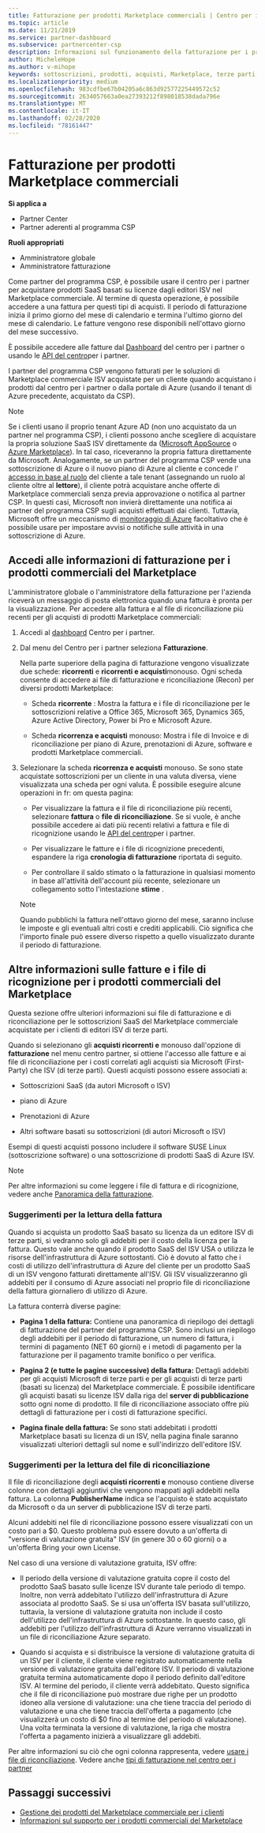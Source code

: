 ```yaml
---
title: Fatturazione per prodotti Marketplace commerciali | Centro per i partner
ms.topic: article
ms.date: 11/21/2019
ms.service: partner-dashboard
ms.subservice: partnercenter-csp
description: Informazioni sul funzionamento della fatturazione per i prodotti SaaS ISV o per le sottoscrizioni acquistate per i clienti dal Marketplace commerciale all'interno del centro per i partner.
author: MicheleHope
ms.author: v-mihope
keywords: sottoscrizioni, prodotti, acquisti, Marketplace, terze parti, ISV, fatturazione, fatture, riconciliazione, file di ricognizione
ms.localizationpriority: medium
ms.openlocfilehash: 983cdfbe67b04205a6c863d92577225449572c52
ms.sourcegitcommit: 2634057663a0ea27393212f898018538dada796e
ms.translationtype: MT
ms.contentlocale: it-IT
ms.lasthandoff: 02/28/2020
ms.locfileid: "78161447"
---
```

# <a name="billing-for-commercial-marketplace-products"></a>Fatturazione per prodotti Marketplace commerciali

**Si applica a**

- Partner Center
- Partner aderenti al programma CSP

**Ruoli appropriati**

- Amministratore globale
- Amministratore fatturazione

Come partner del programma CSP, è possibile usare il centro per i partner per acquistare prodotti SaaS basati su licenze dagli editori ISV nel Marketplace commerciale. Al termine di questa operazione, è possibile accedere a una fattura per questi tipi di acquisti. Il periodo di fatturazione inizia il primo giorno del mese di calendario e termina l'ultimo giorno del mese di calendario. Le fatture vengono rese disponibili nell'ottavo giorno del mese successivo.

È possibile accedere alle fatture dal [Dashboard](https://partner.microsoft.com/dashboard/) del centro per i partner o usando le [API del centro](https://docs.microsoft.com/partner-center/develop/)per i partner.

I partner del programma CSP vengono fatturati per le soluzioni di Marketplace commerciale ISV acquistate per un cliente quando acquistano i prodotti dal centro per i partner o dalla portale di Azure (usando il tenant di Azure precedente, acquistato da CSP).

>[!NOTE]
>Se i clienti usano il proprio tenant Azure AD (non uno acquistato da un partner nel programma CSP), i clienti possono anche scegliere di acquistare la propria soluzione SaaS ISV direttamente da ([Microsoft AppSource](https://appsource.microsoft.com/) o [Azure Marketplace](https://azuremarketplace.microsoft.com/)). In tal caso, riceveranno la propria fattura direttamente da Microsoft. Analogamente, se un partner del programma CSP vende una sottoscrizione di Azure o il nuovo piano di Azure al cliente e concede l' [accesso in base al ruolo](https://docs.microsoft.com/azure/role-based-access-control/built-in-roles) del cliente a tale tenant (assegnando un ruolo al cliente oltre al **lettore**), il cliente potrà acquistare anche offerte di Marketplace commerciali senza previa approvazione o notifica al partner CSP. In questi casi, Microsoft non invierà direttamente una notifica ai partner del programma CSP sugli acquisti effettuati dai clienti. Tuttavia, Microsoft offre un meccanismo di [monitoraggio di Azure](https://docs.microsoft.com/azure/azure-monitor/platform/alerts-activity-log) facoltativo che è possibile usare per impostare avvisi o notifiche sulle attività in una sottoscrizione di Azure.

## <a name="access-billing-information-for-commercial-marketplace-products"></a>Accedi alle informazioni di fatturazione per i prodotti commerciali del Marketplace

L'amministratore globale o l'amministratore della fatturazione per l'azienda riceverà un messaggio di posta elettronica quando una fattura è pronta per la visualizzazione. Per accedere alla fattura e al file di riconciliazione più recenti per gli acquisti di prodotti Marketplace commerciali:

1. Accedi al [dashboard](https://partner.microsoft.com/dashboard/) Centro per i partner.

2. Dal menu del Centro per i partner seleziona **Fatturazione**. 

    Nella parte superiore della pagina di fatturazione vengono visualizzate due schede: **ricorrenti** e **ricorrenti e acquisti**monouso. Ogni scheda consente di accedere ai file di fatturazione e riconciliazione (Recon) per diversi prodotti Marketplace:

    - Scheda **ricorrente** : Mostra la fattura e i file di riconciliazione per le sottoscrizioni relative a Office 365, Microsoft 365, Dynamics 365, Azure Active Directory, Power bi Pro e Microsoft Azure.

    - Scheda **ricorrenza e acquisti** monouso: Mostra i file di Invoice e di riconciliazione per piano di Azure, prenotazioni di Azure, software e prodotti Marketplace commerciali.
  
3. Selezionare la scheda **ricorrenza e acquisti** monouso. Se sono state acquistate sottoscrizioni per un cliente in una valuta diversa, viene visualizzata una scheda per ogni valuta. È possibile eseguire alcune operazioni in fr: om questa pagina:

    - Per visualizzare la fattura e il file di riconciliazione più recenti, selezionare **fattura** o **file di riconciliazione**. Se si vuole, è anche possibile accedere ai dati più recenti relativi a fattura e file di ricognizione usando le [API del centro](https://docs.microsoft.com/partner-center/develop/)per i partner.

    - Per visualizzare le fatture e i file di ricognizione precedenti, espandere la riga **cronologia di fatturazione** riportata di seguito.

    - Per controllare il saldo stimato o la fatturazione in qualsiasi momento in base all'attività dell'account più recente, selezionare un collegamento sotto l'intestazione **stime** .  

    >[!NOTE]
    > Quando pubblichi la fattura nell'ottavo giorno del mese, saranno incluse le imposte e gli eventuali altri costi e crediti applicabili. Ciò significa che l'importo finale può essere diverso rispetto a quello visualizzato durante il periodo di fatturazione.

## <a name="more-about-invoices-and-recon-files-for-commercial-marketplace-products"></a>Altre informazioni sulle fatture e i file di ricognizione per i prodotti commerciali del Marketplace

Questa sezione offre ulteriori informazioni sui file di fatturazione e di riconciliazione per le sottoscrizioni SaaS del Marketplace commerciale acquistate per i clienti di editori ISV di terze parti.

Quando si selezionano gli **acquisti ricorrenti e** monouso dall'opzione di **fatturazione** nel menu centro partner, si ottiene l'accesso alle fatture e ai file di riconciliazione per i costi correlati agli acquisti sia Microsoft (First-Party) che ISV (di terze parti). Questi acquisti possono essere associati a:

- Sottoscrizioni SaaS (da autori Microsoft o ISV)

- piano di Azure

- Prenotazioni di Azure

- Altri software basati su sottoscrizioni (di autori Microsoft o ISV)

Esempi di questi acquisti possono includere il software SUSE Linux (sottoscrizione software) o una sottoscrizione di prodotti SaaS di Azure ISV.

>[!NOTE]
> Per altre informazioni su come leggere i file di fattura e di ricognizione, vedere anche [Panoramica della fatturazione](billing.md).

### <a name="tips-on-reading-your-invoice"></a>Suggerimenti per la lettura della fattura

Quando si acquista un prodotto SaaS basato su licenza da un editore ISV di terze parti, si vedranno solo gli addebiti per il costo della licenza per la fattura. Questo vale anche quando il prodotto SaaS del ISV USA o utilizza le risorse dell'infrastruttura di Azure sottostanti. Ciò è dovuto al fatto che i costi di utilizzo dell'infrastruttura di Azure del cliente per un prodotto SaaS di un ISV vengono fatturati direttamente all'ISV. Gli ISV visualizzeranno gli addebiti per il consumo di Azure associati nel proprio file di riconciliazione della fattura giornaliero di utilizzo di Azure.

La fattura conterrà diverse pagine:

- **Pagina 1 della fattura:** Contiene una panoramica di riepilogo dei dettagli di fatturazione del partner del programma CSP. Sono inclusi un riepilogo degli addebiti per il periodo di fatturazione, un numero di fattura, i termini di pagamento (NET 60 giorni) e i metodi di pagamento per la fatturazione per il pagamento tramite bonifico o per verifica.

- **Pagina 2 (e tutte le pagine successive) della fattura:** Dettagli addebiti per gli acquisti Microsoft di terze parti e per gli acquisti di terze parti (basati su licenza) del Marketplace commerciale. È possibile identificare gli acquisti basati su licenze ISV dalla riga del **server di pubblicazione** sotto ogni nome di prodotto. Il file di riconciliazione associato offre più dettagli di fatturazione per i costi di fatturazione specifici.

- **Pagina finale della fattura:** Se sono stati addebitati i prodotti Marketplace basati su licenza di un ISV, nella pagina finale saranno visualizzati ulteriori dettagli sul nome e sull'indirizzo dell'editore ISV.

### <a name="tips-on-reading-your-reconciliation-file"></a>Suggerimenti per la lettura del file di riconciliazione

Il file di riconciliazione degli **acquisti ricorrenti e** monouso contiene diverse colonne con dettagli aggiuntivi che vengono mappati agli addebiti nella fattura. La colonna **PublisherName** indica se l'acquisto è stato acquistato da Microsoft o da un server di pubblicazione ISV di terze parti.

Alcuni addebiti nel file di riconciliazione possono essere visualizzati con un costo pari a $0. Questo problema può essere dovuto a un'offerta di "versione di valutazione gratuita" ISV (in genere 30 o 60 giorni) o a un'offerta Bring your own License.

Nel caso di una versione di valutazione gratuita, ISV offre:

- Il periodo della versione di valutazione gratuita copre il costo del prodotto SaaS basato sulle licenze ISV durante tale periodo di tempo. Inoltre, non verrà addebitato l'utilizzo dell'infrastruttura di Azure associata al prodotto SaaS.  Se si usa un'offerta ISV basata sull'utilizzo, tuttavia, la versione di valutazione gratuita non include il costo dell'utilizzo dell'infrastruttura di Azure sottostante. In questo caso, gli addebiti per l'utilizzo dell'infrastruttura di Azure verranno visualizzati in un file di riconciliazione Azure separato.

- Quando si acquista e si distribuisce la versione di valutazione gratuita di un ISV per il cliente, il cliente viene registrato automaticamente nella versione di valutazione gratuita dall'editore ISV. Il periodo di valutazione gratuita termina automaticamente dopo il periodo definito dall'editore ISV. Al termine del periodo, il cliente verrà addebitato. Questo significa che il file di riconciliazione può mostrare due righe per un prodotto idoneo alla versione di valutazione: una che tiene traccia del periodo di valutazione e una che tiene traccia dell'offerta a pagamento (che visualizzerà un costo di $0 fino al termine del periodo di valutazione). Una volta terminata la versione di valutazione, la riga che mostra l'offerta a pagamento inizierà a visualizzare gli addebiti. 

Per altre informazioni su ciò che ogni colonna rappresenta, vedere [usare i file di riconciliazione](use-the-reconciliation-files.md). Vedere anche [tipi di fatturazione nel centro per i partner](billing-different-types.md)

## <a name="next-steps"></a>Passaggi successivi

- [Gestione dei prodotti del Marketplace commerciale per i clienti](csp-commercial-marketplace-manage.md)
- [Informazioni sul supporto per i prodotti commerciali del Marketplace](csp-commercial-marketplace-support.md)
